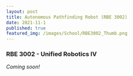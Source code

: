 ```yaml
---
layout: post
title: Autonomous Pathfinding Robot (RBE 3002)
date: 2021-11-1
published: true
featured_img: /images/School/RBE3002_Thumb.png
---
```

### RBE 3002 - Unified Robotics IV
<!-- excerpt-start -->
*Coming soon!*
<!-- excerpt-end -->
